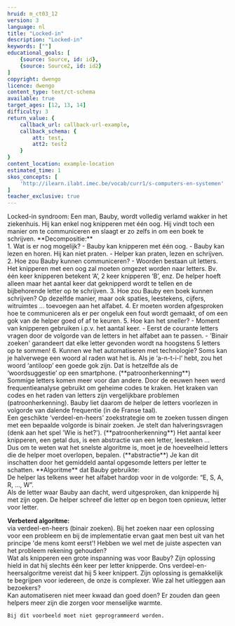 ```yaml
---
hruid: m_ct03_12
version: 3
language: nl
title: "Locked-in"
description: "Locked-in"
keywords: [""]
educational_goals: [
    {source: Source, id: id}, 
    {source: Source2, id: id2}
]
copyright: dwengo
licence: dwengo
content_type: text/ct-schema
available: true
target_ages: [12, 13, 14]
difficulty: 3
return_value: {
    callback_url: callback-url-example,
    callback_schema: {
        att: test,
        att2: test2
    }
}
content_location: example-location
estimated_time: 1
skos_concepts: [
    'http://ilearn.ilabt.imec.be/vocab/curr1/s-computers-en-systemen'
]
teacher_exclusive: true
---
```


<context>
Locked-in syndroom: Een man, Bauby,  wordt volledig verlamd wakker in het ziekenhuis. Hij kan enkel nog knipperen met één oog. Hij vindt toch een manier om te communiceren en slaagt er zo zelfs in om een boek te schrijven. 
</context>
<decomposition>
**Decompositie:**<br>
1. Wat is er nog mogelijk? 
    - Bauby kan knipperen met één oog. 
	- Bauby kan lezen en horen. Hij kan niet praten.
	- Helper kan praten, lezen en schrijven. 
2. Hoe zou Bauby kunnen communiceren?
    - Woorden bestaan uit letters. Het knipperen met een oog zal moeten omgezet worden naar letters. Bv. één keer knipperen betekent ‘A’, 2 keer knipperen ‘B’, enz. De helper hoeft alleen maar het aantal keer dat geknipperd wordt te tellen en de bijbehorende letter op te schrijven. 	
3. Hoe zou Bauby een boek kunnen schrijven?
    Op dezelfde manier, maar ook spaties, leestekens, cijfers, witruimtes ... toevoegen aan het alfabet.
4. Er moeten worden afgesproken hoe te communiceren als er per ongeluk een fout wordt gemaakt, of om een gok van de helper goed of af te keuren.
5. Hoe kan het sneller? 
    - Moment van knipperen gebruiken i.p.v. het aantal keer.
    - Eerst de courante letters vragen door de volgorde van de letters in het alfabet aan te passen.
    - 'Binair zoeken' garandeert dat elke letter gevonden wordt na hoogstens 5 letters op te sommen!
6. Kunnen we het automatiseren met technologie?
</decomposition>
<patternRecognition>
Soms kan je halverwege een woord al raden wat het is. Als je ‘a-n-t-i-l’ hebt, zou het woord ‘antiloop’ een goede gok zijn. Dat is hetzelfde als de ‘woordsuggestie’ op een smartphone. (**patroonherkenning**)<br>
Sommige letters komen meer voor dan andere. Door de eeuwen heen werd frequentieanalyse gebruikt om geheime codes te kraken. Het kraken van codes en het raden van letters zijn vergelijkbare problemen (patroonherkenning). Bauby liet daarom de helper de letters voorlezen in volgorde van dalende frequentie (in de Franse taal).<br> 
Een geschikte ‘verdeel-en-heers’ zoekstrategie om te zoeken tussen dingen met een bepaalde volgorde is binair zoeken. Je stelt dan halveringsvragen (denk aan het spel 'Wie is het?'). (**patroonherkenning**)
</patternRecognition>
<abstraction>
Het aantal keer knipperen, een getal dus, is een abstractie van een letter, leesteken ... <br>
Dus om te weten wat het snelste algoritme is, moet je de hoeveelheid letters die de helper moet overlopen, bepalen. (**abstractie**) Je kan dit inschatten door het gemiddeld aantal opgesomde letters per letter te schatten.
</abstraction>
<algorithms>
**Algoritme** dat Bauby gebruikte:<br>
De helper las telkens weer het alfabet hardop voor in de volgorde: “E, S, A, R, ..., W”. <br>
Als de letter waar Bauby aan dacht, werd uitgesproken, dan knipperde hij met zijn ogen. De helper schreef die letter op en begon toen opnieuw, letter voor letter. 
    
**Verbeterd algoritme:**<br>
    via verdeel-en-heers (binair zoeken).
</algorithms>
<implementation>
Bij het zoeken naar een oplossing voor een probleem en bij de implementatie ervan gaat men best uit van het principe 'de mens komt eerst'! Hebben we wel met de juiste aspecten van het probleem rekening gehouden? <br>
Wat als knipperen een grote inspanning was voor Bauby? Zijn oplossing hield in dat hij slechts één keer per letter knipperde. Ons verdeel-en-heersalgoritme vereist dat hij 5 keer knippert. Zijn oplossing is gemakkelijk te begrijpen voor iedereen, de onze is complexer. Wie zal het uitleggen aan bezoekers? <br>
Kan automatiseren niet meer kwaad dan goed doen? Er zouden dan geen helpers meer zijn die zorgen voor menselijke warmte. 
	
	Bij dit voorbeeld moet niet geprogrammeerd worden.
</implementation>

